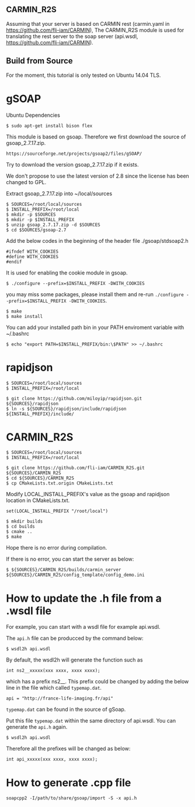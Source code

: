 CARMIN_R2S
-----------

Assuming that your server is based on CARMIN rest (carmin.yaml in https://github.com/fli-iam/CARMIN),
The CARMIN_R2S module is used for translating the rest server to the soap server (api.wsdl, https://github.com/fli-iam/CARMIN).


Build from Source
-----------------

For the moment, this tutorial is only tested on Ubuntu 14.04 TLS.

gSOAP
=====

Ubuntu Dependencies

```
$ sudo apt-get install bison flex
```

This module is based on gsoap. Therefore we first download the source of gsoap_2.7.17.zip.

```
https://sourceforge.net/projects/gsoap2/files/gSOAP/
```

Try to download the version gsoap_2.7.17.zip if it exists.

We don't propose to use the latest version of 2.8 since the license has been changed to GPL.

Extract gsoap_2.7.17.zip into ~/local/sources

```
$ SOURCES=/root/local/sources
$ INSTALL_PREFIX=/root/local
$ mkdir -p $SOURCES
$ mkdir -p $INSTALL_PREFIX
$ unzip gsoap_2.7.17.zip -d $SOURCES
$ cd $SOURCES/gsoap-2.7
```

Add the below codes in the beginning of the header file ./gsoap/stdsoap2.h

```
#ifndef WITH_COOKIES
#define WITH_COOKIES
#endif
```

It is used for enabling the cookie module in gsoap.

```
$ ./configure --prefix=$INSTALL_PREFIX -DWITH_COOKIES
```

you may miss some packages, please install them and re-run `./configure --prefix=$INSTALL_PREFIX -DWITH_COOKIES`.

```
$ make
$ make install
```


You can add your installed path bin in your PATH enviroment variable with ~/.bashrc

```
$ echo "export PATH=$INSTALL_PREFIX/bin:\$PATH" >> ~/.bashrc
```

rapidjson 
=========

```
$ SOURCES=/root/local/sources
$ INSTALL_PREFIX=/root/local

$ git clone https://github.com/miloyip/rapidjson.git ${SOURCES}/rapidjson
$ ln -s ${SOURCES}/rapidjson/include/rapidjson ${INSTALL_PREFIX}/include/
```

CARMIN_R2S
==========

```
$ SOURCES=/root/local/sources
$ INSTALL_PREFIX=/root/local

$ git clone https://github.com/fli-iam/CARMIN_R2S.git ${SOURCES}/CARMIN_R2S
$ cd ${SOURCES}/CARMIN_R2S
$ cp CMakeLists.txt.origin CMakeLists.txt
```

Modify LOCAL_INSTALL_PREFIX's value as the gsoap and rapidjson location in CMakeLists.txt.

```
set(LOCAL_INSTALL_PREFIX "/root/local")
```

```
$ mkdir builds
$ cd builds
$ cmake ..
$ make
```

Hope there is no error during compilation.

If there is no error, you can start the server as below:

```
$ ${SOURCES}/CARMIN_R2S/builds/carmin_server ${SOURCES}/CARMIN_R2S/config_template/config_demo.ini
```

How to update the .h file from a .wsdl file
===========================================


For example, you can start with a wsdl file for example api.wsdl.

The `api.h` file can be producced by the command below: 

```
$ wsdl2h api.wsdl
```

By default, the wsdl2h will generate the function such as 

```
int ns2__xxxxx(xxx xxxx, xxxx xxxx);
```

which has a prefix ns2__. This prefix could be changed by adding the below line in the file which called `typemap.dat`.

```
api = "http://france-life-imaging.fr/api"
```

`typemap.dat` can be found in the source of gSoap.

Put this file `typemap.dat` within the same directory of api.wsdl. You can generate the `api.h` again.

```
$ wsdl2h api.wsdl
```

Therefore all the prefixes will be changed as below:

```
int api_xxxxx(xxx xxxx, xxxx xxxx);
```


How to generate .cpp file
=========================


```
soapcpp2 -I/path/to/share/gsoap/import -S -x api.h
```


